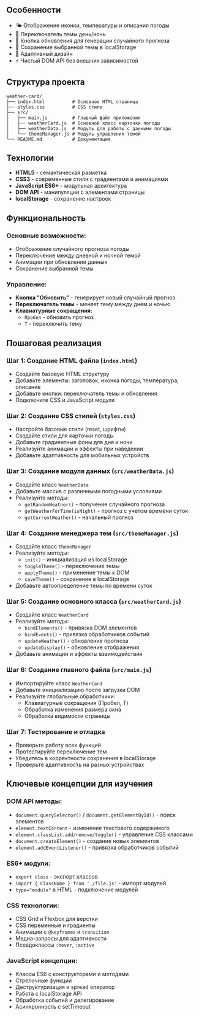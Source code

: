 ## Особенности

- 🌤️ Отображение иконки, температуры и описания погоды
- 🌙 Переключатель темы день/ночь
- 🔄 Кнопка обновления для генерации случайного прогноза
- 💾 Сохранение выбранной темы в localStorage
- 📱 Адаптивный дизайн
- ⚡ Чистый DOM API без внешних зависимостей

## Структура проекта

```
weather-card/
├── index.html          # Основная HTML страница
├── styles.css          # CSS стили
├── src/
│   ├── main.js         # Главный файл приложения
│   ├── weatherCard.js  # Основной класс карточки погоды
│   ├── weatherData.js  # Модуль для работы с данными погоды
│   └── themeManager.js # Модуль управления темой
└── README.md           # Документация
```

## Технологии

- **HTML5** - семантическая разметка
- **CSS3** - современные стили с градиентами и анимациями
- **JavaScript ES6+** - модульная архитектура
- **DOM API** - манипуляции с элементами страницы
- **localStorage** - сохранение настроек

## Функциональность

### Основные возможности:
- Отображение случайного прогноза погоды
- Переключение между дневной и ночной темой
- Анимации при обновлении данных
- Сохранение выбранной темы

### Управление:
- **Кнопка "Обновить"** - генерирует новый случайный прогноз
- **Переключатель темы** - меняет тему между днем и ночью
- **Клавиатурные сокращения:**
  - `Пробел` - обновить прогноз
  - `T` - переключить тему

## Пошаговая реализация

### Шаг 1: Создание HTML файла (`index.html`)
- Создайте базовую HTML структуру
- Добавьте элементы: заголовок, иконка погоды, температура, описание
- Добавьте кнопки: переключатель темы и обновления
- Подключите CSS и JavaScript модули

### Шаг 2: Создание CSS стилей (`styles.css`)
- Настройте базовые стили (reset, шрифты)
- Создайте стили для карточки погоды
- Добавьте градиентные фоны для дня и ночи
- Реализуйте анимации и эффекты при наведении
- Добавьте адаптивность для мобильных устройств

### Шаг 3: Создание модуля данных (`src/weatherData.js`)
- Создайте класс `WeatherData`
- Добавьте массив с различными погодными условиями
- Реализуйте методы:
  - `getRandomWeather()` - получение случайного прогноза
  - `getWeatherForTime(isNight)` - прогноз с учетом времени суток
  - `getCurrentWeather()` - начальный прогноз

### Шаг 4: Создание менеджера тем (`src/themeManager.js`)
- Создайте класс `ThemeManager`
- Реализуйте методы:
  - `init()` - инициализация из localStorage
  - `toggleTheme()` - переключение темы
  - `applyTheme()` - применение темы к DOM
  - `saveTheme()` - сохранение в localStorage
- Добавьте автоопределение темы по времени суток

### Шаг 5: Создание основного класса (`src/weatherCard.js`)
- Создайте класс `WeatherCard`
- Реализуйте методы:
  - `bindElements()` - привязка DOM элементов
  - `bindEvents()` - привязка обработчиков событий
  - `updateWeather()` - обновление прогноза
  - `updateDisplay()` - обновление отображения
- Добавьте анимации и эффекты взаимодействия

### Шаг 6: Создание главного файла (`src/main.js`)
- Импортируйте класс `WeatherCard`
- Добавьте инициализацию после загрузки DOM
- Реализуйте глобальные обработчики:
  - Клавиатурные сокращения (Пробел, T)
  - Обработка изменения размера окна
  - Обработка видимости страницы

### Шаг 7: Тестирование и отладка
- Проверьте работу всех функций
- Протестируйте переключение тем
- Убедитесь в корректности сохранения в localStorage
- Проверьте адаптивность на разных устройствах

## Ключевые концепции для изучения

### DOM API методы:
- `document.querySelector()` / `document.getElementById()` - поиск элементов
- `element.textContent` - изменение текстового содержимого
- `element.classList.add/remove/toggle()` - управление CSS классами
- `document.createElement()` - создание новых элементов
- `element.addEventListener()` - привязка обработчиков событий

### ES6+ модули:
- `export class` - экспорт классов
- `import { ClassName } from './file.js'` - импорт модулей
- `type="module"` в HTML - подключение модулей

### CSS технологии:
- CSS Grid и Flexbox для верстки
- CSS переменные и градиенты
- Анимации с `@keyframes` и `transition`
- Медиа-запросы для адаптивности
- Псевдоклассы `:hover`, `:active`

### JavaScript концепции:
- Классы ES6 с конструкторами и методами
- Стрелочные функции
- Деструктуризация и spread оператор
- Работа с localStorage API
- Обработка событий и делегирование
- Асинхронность с setTimeout
